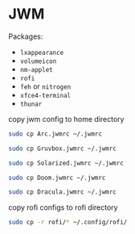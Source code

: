 # JWM

Packages:
- `lxappearance`
- `volumeicon`
- `nm-applet`
- `rofi`
- `feh` or `nitrogen` 
- `xfce4-terminal`
- `thunar`

copy jwm config to home directory 
```bash
sudo cp Arc.jwmrc ~/.jwmrc
```
```bash
sudo cp Gruvbox.jwmrc ~/.jwmrc
```
```bash
sudo cp Solarized.jwmrc ~/.jwmrc
```
```bash
sudo cp Doom.jwmrc ~/.jwmrc
```
```bash
sudo cp Dracula.jwmrc ~/.jwmrc
```
copy rofi configs to rofi directory 
```bash
sudo cp -r rofi/* ~/.config/rofi/
```
